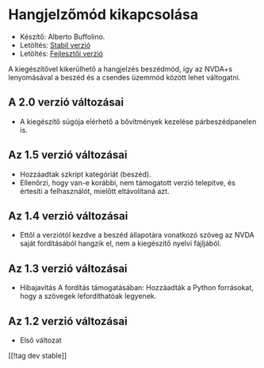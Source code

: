 # Hangjelzőmód kikapcsolása #
*	 Készítő: Alberto Buffolino.
*	 Letöltés: [Stabil verzió][1]
*	 Letöltés: [Fejlesztői verzió][2]

A kiegészítővel kikerülhető a hangjelzés beszédmód, így az NVDA+s
lenyomásával a beszéd és a csendes üzemmód között lehet váltogatni.

## A 2.0 verzió változásai ##
*	 A kiegészítő súgója elérhető a bővítmények kezelése párbeszédpanelen is.

## Az 1.5 verzió változásai ##
*	 Hozzáadtak szkript kategóriát (beszéd).
*	 Ellenőrzi, hogy van-e korábbi, nem támogatott verzió telepítve, és
   értesíti a felhasználót, mielőtt eltávolítaná azt.

## Az 1.4 verzió változásai ##
*	 Ettől a verziótól kezdve a beszéd állapotára vonatkozó szöveg az NVDA
   saját fordításából hangzik el, nem a kiegészítő nyelvi fájljából.

## Az 1.3 verzió változásai ##
*	 Hibajavítás A fordítás támogatásában: Hozzáadták a Python forrásokat,
   hogy a szövegek lefordíthatóak legyenek.

## Az 1.2 verzió változásai ##
*	 Első változat

[[!tag dev stable]]

[1]: https://www.nvaccess.org/addonStore/legacy?file=noBeepsSpeechMode

[2]: https://www.nvaccess.org/addonStore/legacy?file=noBeepsSpeechMode-dev
